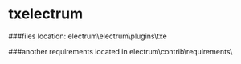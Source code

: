 # txelectrum
###files location: electrum\electrum\plugins\txe

###another requirements located in electrum\contrib\requirements\